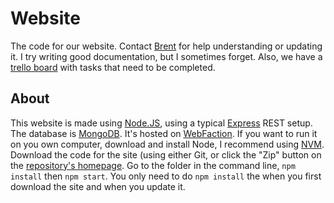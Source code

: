 Website
=======

The code for our website.
Contact [Brent](https://github.com/zenbrent) for help understanding or updating it. I try writing good documentation, but I sometimes forget.
Also, we have a [trello board](https://trello.com/b/khe3G44K/lorkas-website) with tasks that need to be completed.

## About
  This website is made using [Node.JS](http://nodejs.org), using a typical [Express](http://expressjs.com) REST setup. The database is
  [MongoDB](http://mongodb.org). It's hosted on [WebFaction](http://www.webfaction.com/).  If you want to run it on you own computer,
  download and install Node, I recommend using [NVM](https://github.com/creationix/nvm). Download the code for the site (using either Git,
  or click the "Zip" button on the [repository's homepage](https://github.com/lorkas/Website/). Go to the folder in the command line,
  `npm install` then `npm start`. You only need to do `npm install` the when you first download the site and when you update it.
  
